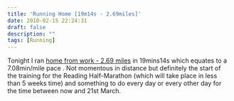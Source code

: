 ```yaml
---
title: 'Running Home [19m14s - 2.69miles]'
date: 2010-02-15 22:24:31
draft: false
description: ""
tags: [Running]
---
```


Tonight I ran [home from work - 2.69 miles](http://www.gmap-pedometer.com/?r=3477810  "Running Home Route (external link)") in 19mins14s which equates to a 7.08min/mile pace . Not momentous in distance but definitely the start of the training for the Reading Half-Marathon (which will take place in less than 5 weeks time) and something to do every day or every other day for the time between now and 21st March.